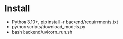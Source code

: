 # Install
- Python 3.10+, pip install -r backend/requirements.txt
- python scripts/download_models.py
- bash backend/uvicorn_run.sh